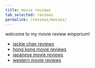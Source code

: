 ```yaml
---
title: movie reviews
tab_selected: reviews
permalink: /reviews/movies/
---
```

welcome to my movie review emporium!

* <a href="/jackie/">jackie chan reviews</a>
* <a href="hk-movies.html">hong kong movie reviews</a>
* <a href="jp-movies.html">japanese movie reviews</a>
* <a href="western-movies.html">western movie reviews</a>
